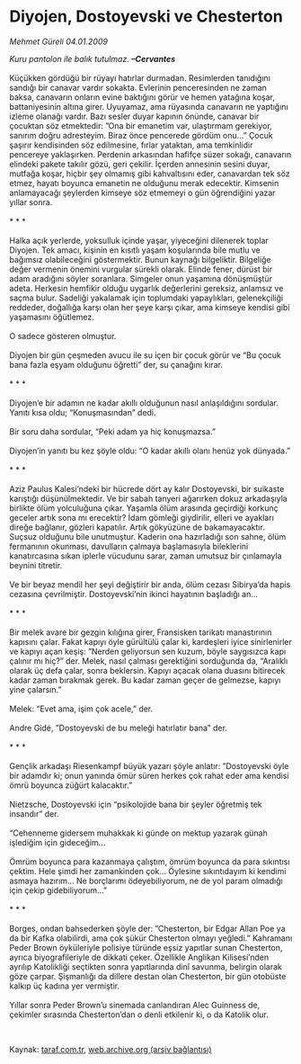 # Diyojen, Dostoyevski ve Chesterton

*Mehmet Güreli 04.01.2009*

<div class="taraf_structure_2col_1zq">
<div class="margen_n">



 <p><i>Kuru pantolon ile balık tutulmaz. </i><b><i>–Cervantes</i></b><i></i>   <br/><br/>Küçükken gördüğü bir rüyayı hatırlar durmadan. Resimlerden tanıdığını sandığı bir canavar vardır sokakta. Evlerinin penceresinden ne zaman baksa, canavarın onların evine baktığını görür ve hemen yatağına koşar, battaniyesinin altına girer. Uyuyamaz, ama rüyasında canavarın ne yaptığını izleme olanağı vardır. Bazı sesler duyar kapının önünde, canavar bir çocuktan söz etmektedir: ”Ona bir emanetim var, ulaştırmam gerekiyor, sanırım doğru adresteyim. Biraz önce pencerede gördüm onu...” Çocuk şaşırır kendisinden söz edilmesine, fırlar yataktan, ama temkinlidir pencereye yaklaşırken. Perdenin arkasından hafifçe süzer sokağı, canavarın elindeki pakete takılır gözü, geri çekilir. İçerden annesinin sesini duyar, mutfağa koşar, hiçbir şey olmamış gibi kahvaltısını eder, canavardan tek söz etmez, hayatı boyunca emanetin ne olduğunu merak edecektir. Kimsenin anlamayacağı şeylerden kimseye söz etmemeyi o gün öğrendiğini yazar yıllar sonra. <br/><br/>* * * <br/><br/>Halka açık yerlerde, yoksulluk içinde yaşar, yiyeceğini dilenerek toplar Diyojen. Tek amacı, kişinin en kısıtlı yaşam koşularında bile mutlu ve bağımsız olabileceğini göstermektir. Bunun kaynağı bilgeliktir. Bilgeliğe değer vermenin önemini vurgular sürekli olarak. Elinde fener, dürüst bir adam aradığını söyler soranlara. Simgeler onun yaşamına dönüşmüştür adeta. Herkesin hemfikir olduğu uygarlık değerlerini gereksiz, anlamsız ve saçma bulur. Sadeliği yakalamak için toplumdaki yapaylıkları, gelenekçiliği reddeder, doğallığa karşı olan her şeye karşı çıkar, ama kimseye kendisi gibi yaşamasını öğütlemez. <br/><br/>O sadece gösteren olmuştur. <br/><br/>Diyojen bir gün çeşmeden avucu ile su içen bir çocuk görür ve “Bu çocuk bana fazla eşyam olduğunu öğretti” der, su çanağını kırar. <br/><br/>* * * <br/><br/>Diyojen’e bir adamın ne kadar akıllı olduğunun nasıl anlaşıldığını sordular. Yanıtı kısa oldu; “Konuşmasından” dedi. <br/><br/>Bir soru daha sordular, “Peki adam ya hiç konuşmazsa.” <br/><br/>Diyojen’in yanıtı bu kez şöyle oldu: “O kadar akıllı olanı henüz yok dünyada.” <br/><br/>* * * <br/><br/>Aziz Paulus Kalesi’ndeki bir hücrede dört ay kalır Dostoyevski, bir suikaste karıştığı düşünülmektedir. Ve bir sabah tanyeri ağarırken dokuz arkadaşıyla birlikte ölüm yolculuğuna çıkar. Yaşamla ölüm arasında geçirdiği korkunç geceler artık sona mı erecektir? İdam gömleği giydirilir, elleri ve ayakları direğe bağlanır, gözleri kapatılır. Artık gökyüzüne de bakamayacaktır. Suçsuz olduğunu bile unutmuştur. Kaderin ona hazırladığı son sahne, ölüm fermanının okunması, davulların çalmaya başlamasıyla bileklerini kanatırcasına sıkan iplerle vücudunu sarar, zaman umutsuz bir çınlamayla beynini titretir. <br/><br/>Ve bir beyaz mendil her şeyi değiştirir bir anda, ölüm cezası Sibirya’da hapis cezasına çevrilmiştir. Dostoyevski’nin ikinci hayatının başladığı an... <br/><br/>* * * <br/><br/>Bir melek avare bir gezgin kılığına girer, Fransisken tarikatı manastırının kapısını çalar. Fakat kapıyı öyle gürültülü çalar ki, kardeşleri iyice sinirlenirler ve kapıyı açan keşiş: ”Nerden geliyorsun sen kuzum, böyle saygısızca kapı çalınır mı hiç?” der. Melek, nasıl çalması gerektiğini sorduğunda da, “Aralıklı olarak üç defa çalar, sonra beklersin. Kapıyı açacak olana duasını bitirecek kadar zaman bırakmak gerek. Bu kadar zaman geçer de gelmezse, kapıyı yine çalarsın.” <br/><br/>Melek: “Evet ama, işim çok acele,” der. <br/><br/>Andre Gidé, ”Dostoyevski de bu meleği hatırlatır bana” der. <br/><br/>* * * <br/><br/>Gençlik arkadaşı Riesenkampf büyük yazarı şöyle anlatır: ”Dostoyevski öyle bir adamdır ki; onun yanında ömür süren herkes çok rahat eder ama kendisi ömrü boyunca züğürt kalacaktır.” <br/><br/>Nietzsche, Dostoyevski için “psikolojide bana bir şeyler öğretmiş tek insandır” der. <br/><br/>“Cehenneme gidersem muhakkak ki günde on mektup yazarak günah işlediğim için gideceğim... <br/><br/>Ömrüm boyunca para kazanmaya çalıştım, ömrüm boyunca da para sıkıntısı çektim. Hele şimdi her zamankinden çok... Öylesine sıkıntıdayım ki kendimi asmaya hazırım... Ne borçlarımı ödeyebiliyorum, ne de yol param olmadığı için çekip gidebiliyorum...” <br/><br/>* * * <br/><br/>Borges, ondan bahsederken şöyle der: ”Chesterton, bir Edgar Allan Poe ya da bir Kafka olabilirdi, ama çok şükür Chesterton olmayı yeğledi.” Kahramanı Peder Brown öyküleriyle polisiye türünde eşsiz yapıtlar sunan Chesterton, ayrıca biyografileriyle de dikkati çeker. Özellikle Anglikan Kilisesi’nden ayrılıp Katolikliği seçtikten sonra yapıtlarında dinî savunma, belirgin olarak göze çarpar. Şişmanlığı da dillere destan olan Chesterton, bir gün otobüste kalkıp üç kadına yer vermiştir.<br/><br/>Yıllar sonra Peder Brown’u sinemada canlandıran Alec Guinness de, çekimler sırasında Chesterton’dan o denli etkilenir ki, o da Katolik olur.</p>

<br/>


<div id="taraf_not">
</div>

</div>


</div>

Kaynak: [taraf.com.tr](http://www.taraf.com.tr:80/makale/3418.htm), [web.archive.org (arşiv bağlantısı)](http://web.archive.org/web/20090414192228/http://www.taraf.com.tr:80/makale/3418.htm)
